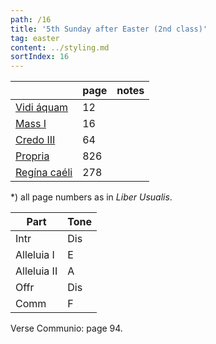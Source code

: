 ```yaml
---
path: /16
title: '5th Sunday after Easter (2nd class)'
tag: easter
content: ../styling.md
sortIndex: 16
---
```


|   | page | notes   |
|---|---|---|
| [Vidi áquam](/pdf/vidi-aquam.pdf) | 12 ||
| [Mass I](/pdf/i.pdf) | 16 ||
| [Credo III](/pdf/credo-iii.pdf) | 64 ||
| [Propria](/pdf/5th-sunday-after-easter.pdf)  | 826 ||
| [Regína caéli](/pdf/ave-regina-caelorum.pdf)  | 278  ||

*) all page numbers as in _Liber Usualis_.

| Part  | Tone |
|---|---|
| Intr | Dis |
| Alleluia I | E |
| Alleluia II | A |
| Offr | Dis |
| Comm | F |

Verse Communio: page 94.
